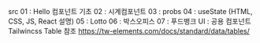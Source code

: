 src
01 : Hello 컴포넌트 기초
02 : 시계컴포넌트
03 : probs
04 : useState (HTML, CSS, JS, React 설명)
05 : Lotto
06 : 박스오피스
07 : 푸드뱅크
UI : 공용 컴포넌트
Tailwincss Table 참조
https://tw-elements.com/docs/standard/data/tables/